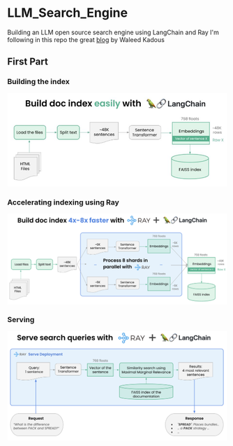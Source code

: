 # LLM_Search_Engine
 Building an LLM open source search engine using LangChain and Ray
I'm following in this repo the great [blog](https://www.anyscale.com/blog/llm-open-source-search-engine-langchain-ray) by Waleed Kadous 

## First Part 

### Building the index
![alt text](https://github.com/taha7ussein007/LLM_Search_Engine/blob/master/imgs/1.jpg)

### Accelerating indexing using Ray
![alt text](https://github.com/taha7ussein007/LLM_Search_Engine/blob/master/imgs/2.png)

### Serving
![alt text](https://github.com/taha7ussein007/LLM_Search_Engine/blob/master/imgs/3.png)






